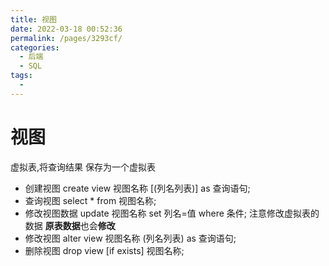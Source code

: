 ```yaml
---
title: 视图
date: 2022-03-18 00:52:36
permalink: /pages/3293cf/
categories:
  - 后端
  - SQL
tags:
  - 
---
```

# 视图

虚拟表,将查询结果 保存为一个虚拟表

- 创建视图 create view 视图名称 [(列名列表)] as 查询语句;
- 查询视图 select * from 视图名称;
- 修改视图数据 update 视图名称 set 列名=值 where 条件;    注意修改虚拟表的数据 **原表数据**也会**修改**
- 修改视图 alter view 视图名称 (列名列表) as 查询语句; 
- 删除视图 drop view [if exists] 视图名称;



